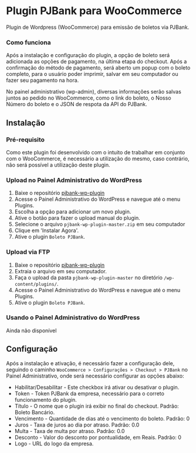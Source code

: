 # Plugin PJBank para WooCommerce
Plugin de Wordpress (WooCommerce) para emissão de boletos via PJBank. 

### Como funciona ###

Após a instalação e configuração do plugin, a opção de boleto será adicionada as opções de pagamento, na última etapa do checkout.
Após a confirmação do método de pagamento, será aberto um popup com o boleto completo, para o usuário poder imprimir, salvar em seu computador ou fazer seu pagamento na hora.

No painel administrativo (wp-admin), diversas informações serão salvas juntos ao pedido no WooCommerce, como o link do boleto, o Nosso Número do boleto e o JSON de respota da API do PJBank.

## Instalação ##

### Pré-requisito ###

Como este plugin foi desenvolvido com o intuito de trabalhar em conjunto com o WooCommerce, é necessário a utilização do mesmo, caso contrário, não será possível a utilização deste plugin.

### Upload no Painel Administrativo do WordPress ###

1. Baixe o repositório <a href="https://github.com/pjbank/pjbank-wp-plugin/archive/master.zip" target="_blank">pjbank-wp-plugin</a>
2. Acesse o Painel Administrativo do WordPress e navegue até o menu Plugins.
3. Escolha a opção para adicionar um novo plugin.
4. Ative o botão para fazer o upload manual do plugin.
5. Selecione o arquivo `pjbank-wp-plugin-master.zip` em seu computador
6. Clique em 'Instalar Agora'.
7. Ative o plugin `Boleto PJBank`.

### Upload via FTP ###

1. Baixe o repositório <a href="https://github.com/pjbank/pjbank-wp-plugin/archive/master.zip" target="_blank">pjbank-wp-plugin</a>
2. Extraia o arquivo em seu computador.
3. Faça o upload da pasta `pjbank-wp-plugin-master` no diretório `/wp-content/plugins/`.
2. Acesse o Painel Administrativo do WordPress e navegue até o menu Plugins.
7. Ative o plugin `Boleto PJBank`.

### Usando o Painel Administrativo do WordPress ###

Ainda não disponível

## Configuração ##

Após a instalação e ativação, é necessário fazer a configuração dele, seguindo o caminho `WooCommerce > Configurações > Checkout > PJBank` no Painel Administrativo, onde será necessário configurar as opções abaixo:

* Habilitar/Desabilitar - Este checkbox irá ativar ou desativar o plugin.
* Token - Token PJBank da empresa, necessário para o correto funcionamento do plugin.
* Título - O nome que o plugin irá exibir no final do checkout. Padrão: Boleto Bancário.
* Vencimento - Quantidade de dias até o vencimento do boleto. Padrão: 0
* Juros - Taxa de juros ao dia por atraso. Padrão: 0.0
* Multa - Taxa de multa por atraso. Padrão: 0.0
* Desconto - Valor do desconto por pontualidade, em Reais. Padrão: 0
* Logo - URL do logo da empresa. 